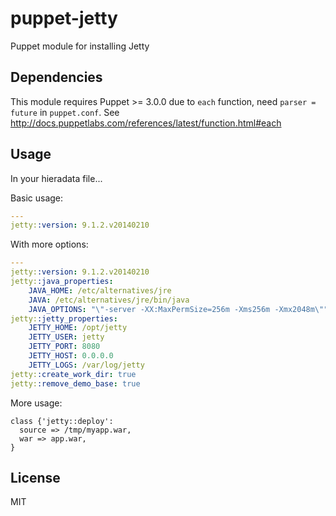 puppet-jetty
============

Puppet module for installing Jetty

## Dependencies

This module requires Puppet >= 3.0.0 due to `each` function, need `parser = future` in `puppet.conf`.
See http://docs.puppetlabs.com/references/latest/function.html#each

## Usage
In your hieradata file...

Basic usage:
```yaml
---
jetty::version: 9.1.2.v20140210
```

With more options:
```yaml
---
jetty::version: 9.1.2.v20140210
jetty::java_properties:
    JAVA_HOME: /etc/alternatives/jre
    JAVA: /etc/alternatives/jre/bin/java
    JAVA_OPTIONS: "\"-server -XX:MaxPermSize=256m -Xms256m -Xmx2048m\""
jetty::jetty_properties:
    JETTY_HOME: /opt/jetty
    JETTY_USER: jetty 
    JETTY_PORT: 8080
    JETTY_HOST: 0.0.0.0
    JETTY_LOGS: /var/log/jetty
jetty::create_work_dir: true
jetty::remove_demo_base: true
```

More usage:
```puppet
class {'jetty::deploy':
  source => /tmp/myapp.war,
  war => app.war,
}
```


## License

MIT